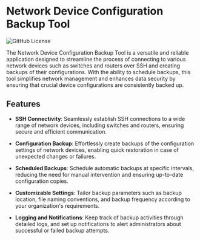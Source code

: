 # Network Device Configuration Backup Tool

![GitHub License](https://img.shields.io/badge/license-MIT-blue.svg)

The Network Device Configuration Backup Tool is a versatile and reliable application designed to streamline the process of connecting to various network devices such as switches and routers over SSH and creating backups of their configurations. With the ability to schedule backups, this tool simplifies network management and enhances data security by ensuring that crucial device configurations are consistently backed up.

## Features

- **SSH Connectivity**: Seamlessly establish SSH connections to a wide range of network devices, including switches and routers, ensuring secure and efficient communication.

- **Configuration Backup**: Effortlessly create backups of the configuration settings of network devices, enabling quick restoration in case of unexpected changes or failures.

- **Scheduled Backups**: Schedule automatic backups at specific intervals, reducing the need for manual intervention and ensuring up-to-date configuration copies.

- **Customizable Settings**: Tailor backup parameters such as backup location, file naming conventions, and backup frequency according to your organization's requirements.

- **Logging and Notifications**: Keep track of backup activities through detailed logs, and set up notifications to alert administrators about successful or failed backup attempts.
